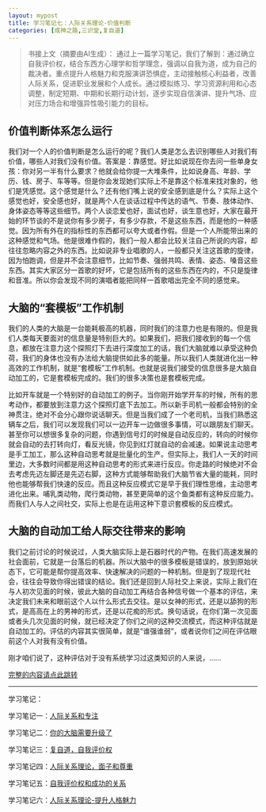 ```yaml
---
layout: mypost
title: 学习笔记七：人际关系理论-价值判断
categories: [成神之路,三识堂,复自道]
---
```


> 书接上文（摘要由AI生成）：
> 通过上一篇学习笔记，我们了解到：通过确立自我评价权，结合东西方心理学和哲学理念，强调以自我为道，成为自己的裁决者。重点提升人格魅力和克服演讲恐惧症，主动接触核心利益者，改善人际关系，促进职业发展和个人成长。通过模拟练习、学习资源利用和心态调整，制定短期、中期和长期行动计划，逐步实现自信演讲、提升气场、应对压力场合和增强异性吸引能力的目标。

## 价值判断体系怎么运行

我们对一个人的价值判断是怎么运行的呢？我们人类是怎么去识别哪些人对我们有价值，哪些人对我们没有价值。答案是：靠感觉。好比如说现在你去问一些单身女孩：你对另一半有什么要求？他就会给你提一大堆条件，比如说身高、年龄、学历、钱、房子、车等等。但是你会发现她们实际上不是靠这个标准来找对象的，他们是凭感觉。这个感觉是什么？还有他们嘴上说的安全感到底是什么？实际上这个感觉也好，安全感也好，就是两个人在谈话过程中传达的语气、节奏、肢体动作、身体姿态等等这些细节。两个人谈恋爱也好，面试也好，谈生意也好，大家在最开始的环节谈的不是说你有多少房子，有多少存款，不是这些东西，而是他的一种感觉。因为所有外在的指标性的东西都可以夸大或者作假。但是一个人所能带出来的这种感觉和气场。他是很难作假的，我们一般人都会比较关注自己所说的内容，却往往忽略内容之外的东西。比如说非专业唱歌的人，一般都只关注这首歌的旋律，因为怕跑调，但是并不会注意细节，比如节奏、强弱共鸣、表情、姿态、嗓音这些东西。其实大家区分一首歌的好坏，它是包括所有的这些东西在内的，不只是旋律和音准。所以你会发现不同的演唱者能把同样一首歌唱出完全不同的感觉来。

## 大脑的“套模板”工作机制

我们的人类的大脑是一台能耗极高的机器，同时我们的注意力也是有限的。但是我们人类每天要面对的信息量是特别巨大的。如果我们，把我们接收到的每一个信息，都放在注意力这个探照灯下去进行深度加工的话，我们大脑就难以承受这种负荷，我们的身体也没有办法给大脑提供如此多的能量。所以我们人类就进化出一种高效的工作机制，就是“套模板”工作机制。也就是说我们接受的信息很多是大脑自动加工的，它是套模板完成的。我们的很多决策也是套模板完成。

比如开车就是一个特别好的自动加工的例子。当你刚开始学开车的时候，所有的思考动作，都要放到注意力这个探照灯底下去加工。所以新手司机一般都会特别的全神贯注，绝对不会分心跟你说话聊天。但是当我们成了一个老司机，当我们熟悉这辆车之后，我们可以发现我们可以一边开车一边做很多事情，可以跟朋友们聊天。甚至你可以想很多复杂的问题，你遇到信号灯的时候是自动反应的，转向的时候你就会自动的去打转向灯，看反光镜，你见到红灯就自动的会减速。如果说主动思考是手工加工，那么这种自动思考就是批量化的生产。但实际上，我们人一天的时间里边，大多数时间都是用这种自动思考的形式来进行反应。你走路的时候绝对不会去考虑先迈左脚还是先迈右脚，这种方式能够帮助我们大脑节省大量的能耗，同时他也能够帮我们快速的反应。而且这种反应模式它是早于我们理性思维，主动思考进化出来。哺乳类动物，爬行类动物，甚至更简单的这个鱼类都有这种反应能力。而我们人与人之间社交，实际上也是在运用这种下意识套模板的反应模式。

## 大脑的自动加工给人际交往带来的影响

我们之前讨论的时候说过，人类大脑实际上是石器时代的产物。在我们高速发展的社会面前，它就是一台落后的机器。所以大脑中的很多模板是错误的，放到原始状态下，它可能是帮你提高效率、快速解决的问题的一种机制。但是到了现现代社会，往往会导致你得出错误的结论。我们还是回到人际社交上来说，实际上我们在与人初次见面的时候，彼此大脑的自动加工再结合各种信号做一个基本的评估，来决定我们未来和眼前这个人以什么形式去交往。是以女神的形式，还是以舔狗的形式，是高高在上的男神的形式，还是以花痴的形式。换句话说，在你们第一次见面或者头几次见面的时候，就已经决定了你们之间的这种交流模式，而这种评估就是自动加工的。评估的内容其实很简单，就是“谁强谁弱”，或者说你们之间在评估眼前这个人对我有没有价值。

刚才咱们说了，这种评估对于没有系统学习过这类知识的人来说，……

[完整的内容请点此跳转](https://mp.weixin.qq.com/s?__biz=MzUzODU0NjMxNA==\&mid=2247484969\&idx=1\&sn=5de443c66fc0df89e697b87b48d1ee25\&chksm=fad75fcccda0d6dafcaccd91a7891faa34c2deba6c4be8679ea346b7cae673819f525d4559db\&token=1677741053\&lang=zh_CN#rd)

***

学习笔记：

学习笔记一：[人际关系和专注](https://mp.weixin.qq.com/s?__biz=MzUzODU0NjMxNA==\&mid=2247484919\&idx=1\&sn=4b986856b773669c6c4b4613ddba641f\&chksm=fad75c12cda0d504a07084577dba2fd9ea8df8582856901906dbd1b4a360071a3eff78a287b0\&token=1348745843\&lang=zh_CN\&scene=21#wechat_redirect)

学习笔记二：[你的大脑需要升级了](https://www.zahui.top/posts/2024/09/21/BecomingaGod2.html)

学习笔记三：[复自道，自我评价权](https://mp.weixin.qq.com/s?__biz=MzUzODU0NjMxNA==\&mid=2247484946\&idx=1\&sn=392e7cf5c7bb2a9a63cdafe6db18d25d\&chksm=fad75ff7cda0d6e11d657149b831201af8170e16295ac26d864fd852c74c0680ae581634d03b\&token=1593664676\&lang=zh_CN\&scene=21#wechat_redirect)

学习笔记四：[人际关系理论，面子和尊重](https://mp.weixin.qq.com/s?__biz=MzUzODU0NjMxNA==\&mid=2247484951\&idx=1\&sn=0aa0bb1c012e961ba3b8fb77f0a8a7b0\&chksm=fad75ff2cda0d6e4cf6cf7e32a9bda1cd2c3875666dfbd8f02a27f74fb3a91022de792d09672\&token=1592623548\&lang=zh_CN#rd)

学习笔记五：[自我评价权和成功的关系](https://mp.weixin.qq.com/s?__biz=MzUzODU0NjMxNA==\&mid=2247484956\&idx=1\&sn=b10ac3a4afbc451062dd7b26efbe806e\&chksm=fad75ff9cda0d6efacde54dbb8c8622d32d641da4585e0b684ee3d2b32e91bd210d0c3e425e7\&token=1592623548\&lang=zh_CN#rd)

学习笔记六：[人际关系理论-提升人格魅力](https://mp.weixin.qq.com/s?__biz=MzUzODU0NjMxNA==\&mid=2247484963\&idx=1\&sn=6fdec766f86bd904f562740579030032\&chksm=fad75fc6cda0d6d0f1e3392b9bf2c2ae902c3893679151f146b435d194624cfc0dc3297f2c82\&token=342387070\&lang=zh_CN#rd)
